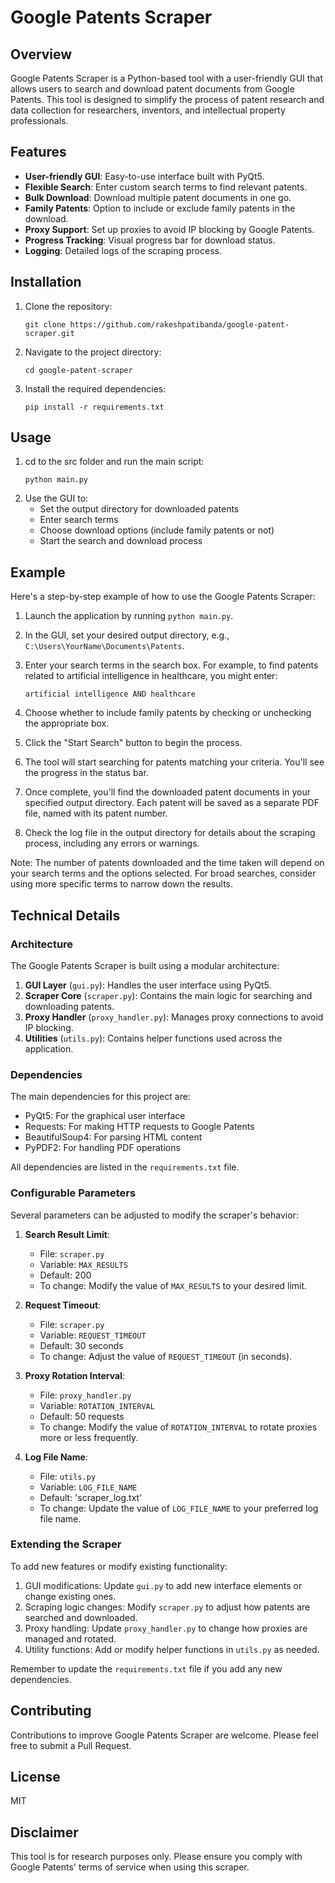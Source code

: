 # Google Patents Scraper

## Overview

Google Patents Scraper is a Python-based tool with a user-friendly GUI that allows users to search and download patent documents from Google Patents. This tool is designed to simplify the process of patent research and data collection for researchers, inventors, and intellectual property professionals.

## Features

- **User-friendly GUI**: Easy-to-use interface built with PyQt5.
- **Flexible Search**: Enter custom search terms to find relevant patents.
- **Bulk Download**: Download multiple patent documents in one go.
- **Family Patents**: Option to include or exclude family patents in the download.
- **Proxy Support**: Set up proxies to avoid IP blocking by Google Patents.
- **Progress Tracking**: Visual progress bar for download status.
- **Logging**: Detailed logs of the scraping process.

## Installation

1. Clone the repository:
   ```
   git clone https://github.com/rakeshpatibanda/google-patent-scraper.git
   ```
2. Navigate to the project directory:
   ```
   cd google-patent-scraper
   ```
3. Install the required dependencies:
   ```
   pip install -r requirements.txt
   ```

## Usage

1. cd to the src folder and run the main script:
   ```
   python main.py
   ```
2. Use the GUI to:
   - Set the output directory for downloaded patents
   - Enter search terms
   - Choose download options (include family patents or not)
   - Start the search and download process

## Example

Here's a step-by-step example of how to use the Google Patents Scraper:

1. Launch the application by running `python main.py`.

2. In the GUI, set your desired output directory, e.g., `C:\Users\YourName\Documents\Patents`.

3. Enter your search terms in the search box. For example, to find patents related to artificial intelligence in healthcare, you might enter:
   ```
   artificial intelligence AND healthcare
   ```

4. Choose whether to include family patents by checking or unchecking the appropriate box.

5. Click the "Start Search" button to begin the process.

6. The tool will start searching for patents matching your criteria. You'll see the progress in the status bar.

7. Once complete, you'll find the downloaded patent documents in your specified output directory. Each patent will be saved as a separate PDF file, named with its patent number.

8. Check the log file in the output directory for details about the scraping process, including any errors or warnings.

Note: The number of patents downloaded and the time taken will depend on your search terms and the options selected. For broad searches, consider using more specific terms to narrow down the results.

## Technical Details

### Architecture

The Google Patents Scraper is built using a modular architecture:

1. **GUI Layer** (`gui.py`): Handles the user interface using PyQt5.
2. **Scraper Core** (`scraper.py`): Contains the main logic for searching and downloading patents.
3. **Proxy Handler** (`proxy_handler.py`): Manages proxy connections to avoid IP blocking.
4. **Utilities** (`utils.py`): Contains helper functions used across the application.

### Dependencies

The main dependencies for this project are:

- PyQt5: For the graphical user interface
- Requests: For making HTTP requests to Google Patents
- BeautifulSoup4: For parsing HTML content
- PyPDF2: For handling PDF operations

All dependencies are listed in the `requirements.txt` file.

### Configurable Parameters

Several parameters can be adjusted to modify the scraper's behavior:

1. **Search Result Limit**: 
   - File: `scraper.py`
   - Variable: `MAX_RESULTS`
   - Default: 200
   - To change: Modify the value of `MAX_RESULTS` to your desired limit.

2. **Request Timeout**:
   - File: `scraper.py`
   - Variable: `REQUEST_TIMEOUT`
   - Default: 30 seconds
   - To change: Adjust the value of `REQUEST_TIMEOUT` (in seconds).

3. **Proxy Rotation Interval**:
   - File: `proxy_handler.py`
   - Variable: `ROTATION_INTERVAL`
   - Default: 50 requests
   - To change: Modify the value of `ROTATION_INTERVAL` to rotate proxies more or less frequently.

4. **Log File Name**:
   - File: `utils.py`
   - Variable: `LOG_FILE_NAME`
   - Default: 'scraper_log.txt'
   - To change: Update the value of `LOG_FILE_NAME` to your preferred log file name.

### Extending the Scraper

To add new features or modify existing functionality:

1. GUI modifications: Update `gui.py` to add new interface elements or change existing ones.
2. Scraping logic changes: Modify `scraper.py` to adjust how patents are searched and downloaded.
3. Proxy handling: Update `proxy_handler.py` to change how proxies are managed and rotated.
4. Utility functions: Add or modify helper functions in `utils.py` as needed.

Remember to update the `requirements.txt` file if you add any new dependencies.

## Contributing

Contributions to improve Google Patents Scraper are welcome. Please feel free to submit a Pull Request.

## License

MIT

## Disclaimer

This tool is for research purposes only. Please ensure you comply with Google Patents' terms of service when using this scraper.